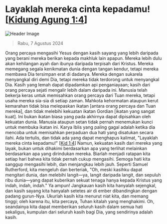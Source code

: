 
# Layaklah mereka cinta kepadamu! [[Kidung Agung 1:4](http://alkitab.sabda.org/?Kidung%20Agung%201:4)]

![Header Image](https://alkitab.app/slice/sunrise.jpg)

> Rabu, 7 Agustus 2024

Orang percaya mengasihi Yesus dengan kasih sayang yang lebih daripada yang berani mereka berikan kepada makhluk lain apapun. Mereka lebih dulu akan kehilangan ayah dan ibunya daripada terpisah dari Kristus. Mereka memegang segala kenikmatan dunia dengan tangan kendur, tetapi mereka membawa Dia tersimpan erat di dadanya. Mereka dengan sukarela menyangkal diri demi Dia, tetapi mereka tidak terdorong untuk menyangkal Dia. Kasih yang lemah dapat dipadamkan api penganiayaan; kasih dari orang percaya sejati mengalir lebih dalam daripada ini. Manusia telah bekerja keras untuk memisahkan orang percaya dari Tuan mereka, tetapi usaha mereka sia-sia di setiap zaman. Mahkota kehormatan ataupun kerut kemarahan tidak bisa melepaskan ikatan [antara orang percaya dan Tuan mereka], dan tidak melebihi kekuatan ikatan Gordian [ikatan yang sangat kuat]. Ini bukan ikatan biasa yang pada akhirnya dapat dipisahkan oleh kekuatan dunia. Manusia ataupun setan tidak pernah menemukan kunci untuk membuka ikatan ini. Karya Iblis yang paling gagal adalah ketika dia mencoba untuk memisahkan perpaduan dua hati yang disatukan secara ilahi. Ada tertulis, dan tidak ada yang dapat menghapus kalimat, "Layaklah mereka cinta kepadamu!" [[Kid 1:4](http://alkitab.sabda.org/?Kid%201:4)] Namun, kekuatan kasih dari mereka yang layak, bukan untuk dihakimi berdasarkan apa yang terlihat melainkan berdasarkan apa yang dirindukan mereka. Biarlah menjadi ratapan kita setiap hari bahwa kita tidak pernah cukup mengasihi. Semoga hati kita sanggup mengasihi lebih, dan menjangkau lebih jauh. Seperti Samuel Rutherford, kita mengeluh dan berteriak, "Oh, meski kasihku dapat mengitari dunia, dan melebihi langit—ya, langit daripada langit, dan sepuluh ribu dunia—yang dapat kuberikan sekuat tenaga hanya kepada Kristus yang indah, indah, indah." Ya ampun! Jangkauan kasih kita hanyalah sejengkal, dan kasih sayang kita hanyalah setetes air di ember dibandingkan dengan padang gurun-Nya. Ukurlah kasih kita menurut niat kita, dan memang tinggi; oleh karena itu, kita percaya, Tuhan kitalah yang menghakimi. Oh, seandainya kita dapat memberikan seluruh kasih dalam semua hati sekaligus, kumpulan dari seluruh kasih bagi Dia, yang sendirinya adalah kasih.
    
